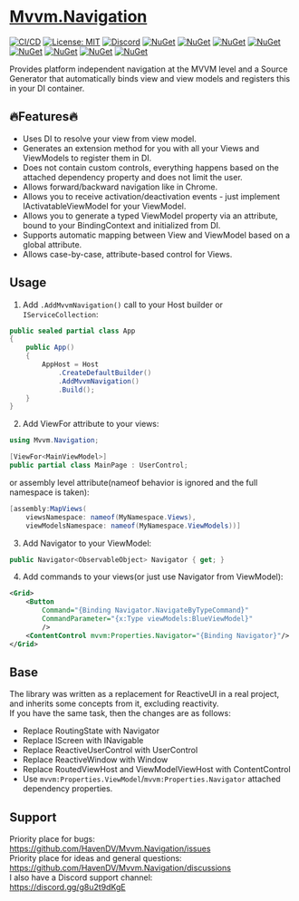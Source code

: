 # [Mvvm.Navigation](https://github.com/HavenDV/Mvvm.Navigation/) 

[![CI/CD](https://github.com/HavenDV/Mvvm.Navigation/actions/workflows/dotnet.yml/badge.svg?branch=main)](https://github.com/HavenDV/Mvvm.Navigation/actions/workflows/dotnet.yml)
[![License: MIT](https://img.shields.io/github/license/HavenDV/Mvvm.Navigation)](https://github.com/HavenDV/Mvvm.Navigation/blob/main/LICENSE.txt)
[![Discord](https://img.shields.io/discord/988253265550532680?label=Discord&logo=discord&logoColor=white&color=d82679)](https://discord.gg/g8u2t9dKgE)
[![NuGet](https://img.shields.io/nuget/dt/Mvvm.Navigation.Core.svg?style=flat-square&label=Mvvm.Navigation.Core)](https://www.nuget.org/packages/Mvvm.Navigation.Core/)
[![NuGet](https://img.shields.io/nuget/dt/Mvvm.Navigation.Wpf.svg?style=flat-square&label=Mvvm.Navigation.Wpf)](https://www.nuget.org/packages/Mvvm.Navigation.Wpf/)
[![NuGet](https://img.shields.io/nuget/dt/Mvvm.Navigation.Uno.svg?style=flat-square&label=Mvvm.Navigation.Uno)](https://www.nuget.org/packages/Mvvm.Navigation.Uno/)
[![NuGet](https://img.shields.io/nuget/dt/Mvvm.Navigation.Uno.WinUI.svg?style=flat-square&label=Mvvm.Navigation.Uno.WinUI)](https://www.nuget.org/packages/Mvvm.Navigation.Uno/)
[![NuGet](https://img.shields.io/nuget/dt/Mvvm.Navigation.Uwp.svg?style=flat-square&label=Mvvm.Navigation.Uwp)](https://www.nuget.org/packages/Mvvm.Navigation.Uwp/)
[![NuGet](https://img.shields.io/nuget/dt/Mvvm.Navigation.WinUI.svg?style=flat-square&label=Mvvm.Navigation.WinUI)](https://www.nuget.org/packages/Mvvm.Navigation.WinUI/)
[![NuGet](https://img.shields.io/nuget/dt/Mvvm.Navigation.Avalonia.svg?style=flat-square&label=Mvvm.Navigation.Avalonia)](https://www.nuget.org/packages/Mvvm.Navigation.Avalonia/)
[![NuGet](https://img.shields.io/nuget/dt/Mvvm.Navigation.Maui.svg?style=flat-square&label=Mvvm.Navigation.Maui)](https://www.nuget.org/packages/Mvvm.Navigation.Maui/)

Provides platform independent navigation at the MVVM level and 
a Source Generator that automatically binds view and view models and 
registers this in your DI container.  
  
## 🔥Features🔥
- Uses DI to resolve your view from view model.
- Generates an extension method for you with all your Views and ViewModels to register them in DI.
- Does not contain custom controls, everything happens based on the attached dependency property and does not limit the user.
- Allows forward/backward navigation like in Chrome.
- Allows you to receive activation/deactivation events - just implement IActivatableViewModel for your ViewModel.
- Allows you to generate a typed ViewModel property via an attribute, bound to your BindingContext and initialized from DI.
- Supports automatic mapping between View and ViewModel based on a global attribute.
- Allows case-by-case, attribute-based control for Views.

## Usage
1. Add `.AddMvvmNavigation()` call to your Host builder or `IServiceCollection`:
```csharp
public sealed partial class App
{
    public App()
    {
        AppHost = Host
            .CreateDefaultBuilder()
            .AddMvvmNavigation()
            .Build();
    }
}
```
2. Add ViewFor attribute to your views:
```csharp
using Mvvm.Navigation;

[ViewFor<MainViewModel>]
public partial class MainPage : UserControl;
```
or assembly level attribute(nameof behavior is ignored and the full namespace is taken):
```csharp
[assembly:MapViews(
    viewsNamespace: nameof(MyNamespace.Views),
    viewModelsNamespace: nameof(MyNamespace.ViewModels))]
```
3. Add Navigator to your ViewModel:
```csharp
public Navigator<ObservableObject> Navigator { get; }
```
4. Add commands to your views(or just use Navigator from ViewModel):
```xml
<Grid>
    <Button
        Command="{Binding Navigator.NavigateByTypeCommand}"
        CommandParameter="{x:Type viewModels:BlueViewModel}"
        />
    <ContentControl mvvm:Properties.Navigator="{Binding Navigator}"/>
</Grid>
```

## Base
The library was written as a replacement for ReactiveUI in a real project, 
and inherits some concepts from it, excluding reactivity.  
If you have the same task, then the changes are as follows:
- Replace RoutingState with Navigator
- Replace IScreen with INavigable
- Replace ReactiveUserControl with UserControl
- Replace ReactiveWindow with Window
- Replace RoutedViewHost and ViewModelViewHost with ContentControl
- Use `mvvm:Properties.ViewModel`/`mvvm:Properties.Navigator` attached dependency properties.

## Support
Priority place for bugs: https://github.com/HavenDV/Mvvm.Navigation/issues  
Priority place for ideas and general questions: https://github.com/HavenDV/Mvvm.Navigation/discussions  
I also have a Discord support channel:  
https://discord.gg/g8u2t9dKgE
